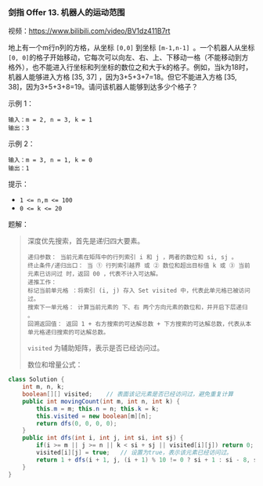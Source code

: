 ### 剑指 Offer 13. 机器人的运动范围

视频：https://www.bilibili.com/video/BV1dz411B7rt

地上有一个m行n列的方格，从坐标 `[0,0]` 到坐标 `[m-1,n-1] `。一个机器人从坐标` [0, 0] `的格子开始移动，它每次可以向左、右、上、下移动一格（不能移动到方格外），也不能进入行坐标和列坐标的数位之和大于k的格子。例如，当k为18时，机器人能够进入方格 [35, 37] ，因为3+5+3+7=18。但它不能进入方格 [35, 38]，因为3+5+3+8=19。请问该机器人能够到达多少个格子？ 

示例 1：

```
输入：m = 2, n = 3, k = 1
输出：3
```

示例 2：

```
输入：m = 3, n = 1, k = 0
输出：1
```

提示：

- `1 <= n,m <= 100`
- `0 <= k <= 20`

题解：

> 深度优先搜索，首先是递归四大要素。
>
> ```
> 递归参数： 当前元素在矩阵中的行列索引 i 和 j ，两者的数位和 si, sj 。
> 终止条件/递归出口： 当 ① 行列索引越界 或 ② 数位和超出目标值 k 或 ③ 当前元素已访问过 时，返回 00 ，代表不计入可达解。
> 递推工作：
> 标记当前单元格 ：将索引 (i, j) 存入 Set visited 中，代表此单元格已被访问过。
> 搜索下一单元格： 计算当前元素的 下、右 两个方向元素的数位和，并开启下层递归 。
> 回溯返回值： 返回 1 + 右方搜索的可达解总数 + 下方搜索的可达解总数，代表从本单元格递归搜索的可达解总数。
> ```
>
> `visited` 为辅助矩阵，表示是否已经访问过。
>
> 数位和增量公式：

```java
class Solution {
    int m, n, k;
    boolean[][] visited;	// 表面该记元素是否已经访问过，避免重复计算
    public int movingCount(int m, int n, int k) {
        this.m = m; this.n = n; this.k = k;
        this.visited = new boolean[m][n];
        return dfs(0, 0, 0, 0);
    }
    public int dfs(int i, int j, int si, int sj) {
        if(i >= m || j >= n || k < si + sj || visited[i][j]) return 0;	// 终止条件
        visited[i][j] = true;	// 设置为true，表示该元素已经访问过。
        return 1 + dfs(i + 1, j, (i + 1) % 10 != 0 ? si + 1 : si - 8, sj) + dfs(i, j + 1, si, (j + 1) % 10 != 0 ? sj + 1 : sj - 8);		// 若向下移动，只有i和si变化。 另外用到了数位和增量公式，如果i + 1没有到10的倍数，那么只要在当前基础si上直接加1即可。但是如果刚好达到10的倍数，加应该是 si - 8了。
    }
}
```

